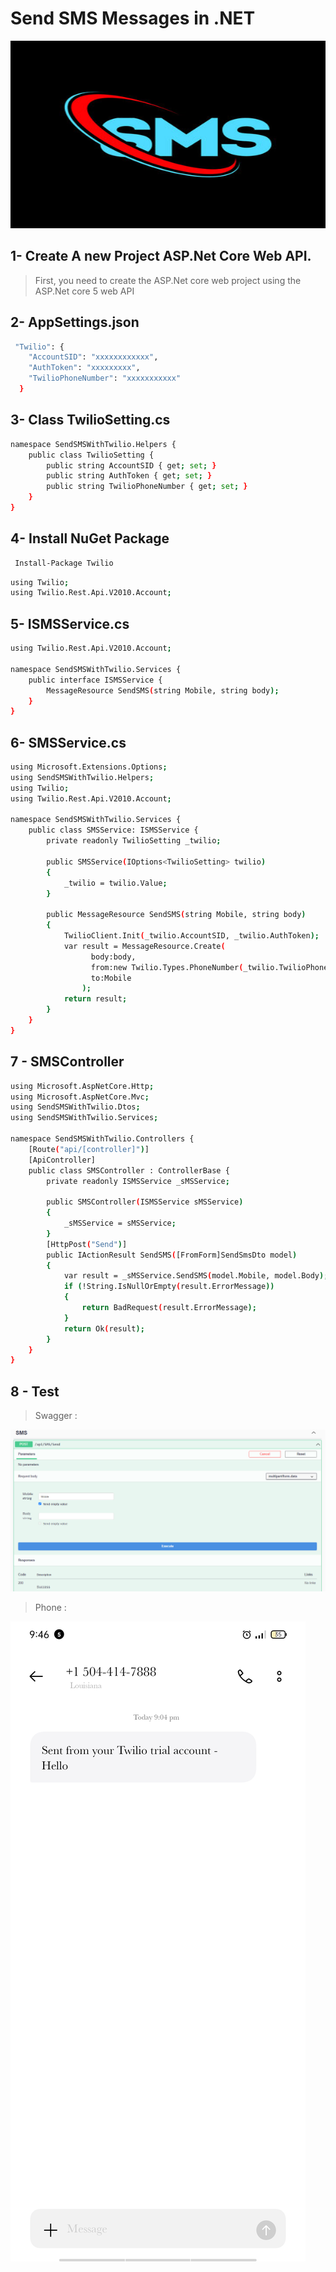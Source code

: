 # Send SMS  Messages in .NET

<img src="Help/SMS.jpg" style="width:100%;height:300px"/>

## 1- Create A new Project ASP.Net Core Web API.
> First, you need to create the ASP.Net core web project using the ASP.Net core 5 web API

## 2- AppSettings.json
```bash
 "Twilio": {
    "AccountSID": "xxxxxxxxxxxx",
    "AuthToken": "xxxxxxxxx",
    "TwilioPhoneNumber": "xxxxxxxxxxx"
  }

```
## 3- Class TwilioSetting.cs
```bash
namespace SendSMSWithTwilio.Helpers {
    public class TwilioSetting {
        public string AccountSID { get; set; }
        public string AuthToken { get; set; }
        public string TwilioPhoneNumber { get; set; }
    }
}

```
## 4- Install NuGet Package
```bash
 Install-Package Twilio
```
```bash
using Twilio;
using Twilio.Rest.Api.V2010.Account;
```
## 5- ISMSService.cs
```bash
using Twilio.Rest.Api.V2010.Account;

namespace SendSMSWithTwilio.Services {
    public interface ISMSService {
        MessageResource SendSMS(string Mobile, string body);
    }
}

```
## 6- SMSService.cs
```bash
using Microsoft.Extensions.Options;
using SendSMSWithTwilio.Helpers;
using Twilio;
using Twilio.Rest.Api.V2010.Account;

namespace SendSMSWithTwilio.Services {
    public class SMSService: ISMSService {
        private readonly TwilioSetting _twilio;

        public SMSService(IOptions<TwilioSetting> twilio)
        {
            _twilio = twilio.Value;
        }

        public MessageResource SendSMS(string Mobile, string body)
        {
            TwilioClient.Init(_twilio.AccountSID, _twilio.AuthToken);
            var result = MessageResource.Create(
                  body:body,
                  from:new Twilio.Types.PhoneNumber(_twilio.TwilioPhoneNumber),
                  to:Mobile
                );
            return result;
        }
    }
}

```
## 7 - SMSController 
```bash
using Microsoft.AspNetCore.Http;
using Microsoft.AspNetCore.Mvc;
using SendSMSWithTwilio.Dtos;
using SendSMSWithTwilio.Services;

namespace SendSMSWithTwilio.Controllers {
    [Route("api/[controller]")]
    [ApiController]
    public class SMSController : ControllerBase {
        private readonly ISMSService _sMSService;

        public SMSController(ISMSService sMSService)
        {
            _sMSService = sMSService;
        }
        [HttpPost("Send")]
        public IActionResult SendSMS([FromForm]SendSmsDto model)
        {
            var result = _sMSService.SendSMS(model.Mobile, model.Body);
            if (!String.IsNullOrEmpty(result.ErrorMessage))
            {
                return BadRequest(result.ErrorMessage);
            }
            return Ok(result);
        }
    }
}

```
## 8 - Test 

> Swagger :

<img src="Help/SMS.PNG"/>

> Phone :

<img src="Help/WhatsApp Image 2022-12-07 at 9.47.11 PM.jpeg">
 

